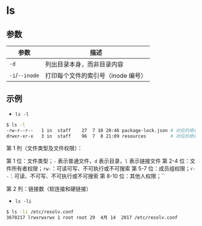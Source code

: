 # ls

## 参数

| 参数           | 描述                               |
| -------------- | ---------------------------------- |
| `-d`           | 列出目录本身，而非目录内容         |
| `-i`/`--inode` | 打印每个文件的索引号（inode 编号） |

## 示例

* `ls -l`

```sh
$ ls -l
-rw-r--r--   1 in  staff    27  7 10 20:46 package-lock.json # 对应的绝对模式是 644
drwxr-xr-x   3 in  staff    96  7  8 21:09 resources         # 对应的绝对模式是 755
```

第 1 列（文件类型及文件权限）：

第 1 位：文件类型；`-` 表示普通文件，`d` 表示目录，`l` 表示链接文件
第 2-4 位：文件所有者权限；`rw-`：可读可写、不可执行或不可搜索
第 5-7 位：成员组权限；`r--`：可读、不可写、不可执行或不可搜索
第 8-10 位：其他人权限；``

第 2 列：链接数（软连接和硬链接）

* `ls -li`

```sh
$ ls -li /etc/resolv.conf
3670217 lrwxrwxrwx 1 root root 29  4月 14  2017 /etc/resolv.conf
```